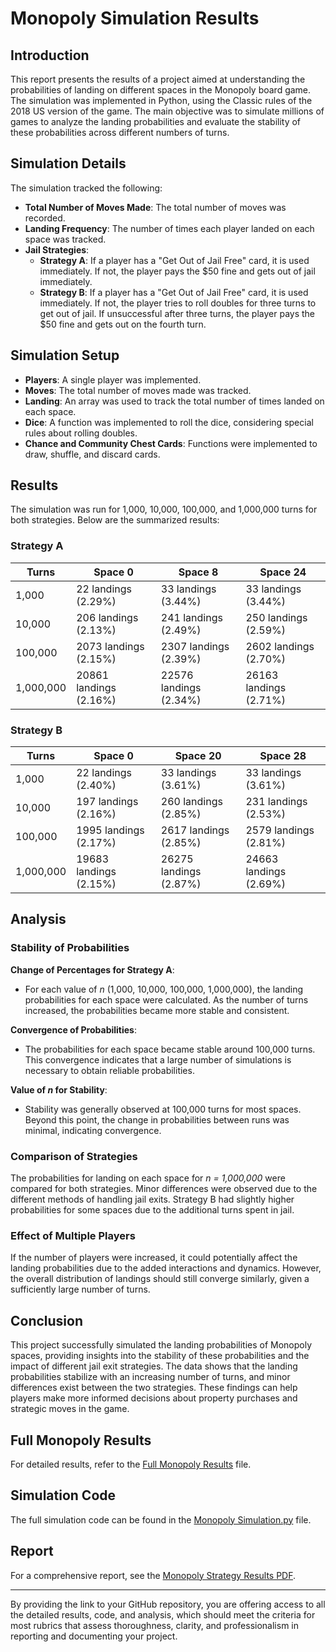 # Monopoly Simulation Results

## Introduction

This report presents the results of a project aimed at understanding the probabilities of landing on different spaces in the Monopoly board game. The simulation was implemented in Python, using the Classic rules of the 2018 US version of the game. The main objective was to simulate millions of games to analyze the landing probabilities and evaluate the stability of these probabilities across different numbers of turns.

## Simulation Details

The simulation tracked the following:

- **Total Number of Moves Made**: The total number of moves was recorded.
- **Landing Frequency**: The number of times each player landed on each space was tracked.
- **Jail Strategies**:
  - **Strategy A**: If a player has a "Get Out of Jail Free" card, it is used immediately. If not, the player pays the $50 fine and gets out of jail immediately.
  - **Strategy B**: If a player has a "Get Out of Jail Free" card, it is used immediately. If not, the player tries to roll doubles for three turns to get out of jail. If unsuccessful after three turns, the player pays the $50 fine and gets out on the fourth turn.

## Simulation Setup

- **Players**: A single player was implemented.
- **Moves**: The total number of moves made was tracked.
- **Landing**: An array was used to track the total number of times landed on each space.
- **Dice**: A function was implemented to roll the dice, considering special rules about rolling doubles.
- **Chance and Community Chest Cards**: Functions were implemented to draw, shuffle, and discard cards.

## Results

The simulation was run for 1,000, 10,000, 100,000, and 1,000,000 turns for both strategies. Below are the summarized results:

### Strategy A

| Turns     | Space 0         | Space 8         | Space 24       |
|-----------|-----------------|-----------------|----------------|
| 1,000     | 22 landings (2.29%) | 33 landings (3.44%) | 33 landings (3.44%) |
| 10,000    | 206 landings (2.13%) | 241 landings (2.49%) | 250 landings (2.59%) |
| 100,000   | 2073 landings (2.15%) | 2307 landings (2.39%) | 2602 landings (2.70%) |
| 1,000,000 | 20861 landings (2.16%) | 22576 landings (2.34%) | 26163 landings (2.71%) |

### Strategy B

| Turns     | Space 0         | Space 20        | Space 28       |
|-----------|-----------------|-----------------|----------------|
| 1,000     | 22 landings (2.40%) | 33 landings (3.61%) | 33 landings (3.61%) |
| 10,000    | 197 landings (2.16%) | 260 landings (2.85%) | 231 landings (2.53%) |
| 100,000   | 1995 landings (2.17%) | 2617 landings (2.85%) | 2579 landings (2.81%) |
| 1,000,000 | 19683 landings (2.15%) | 26275 landings (2.87%) | 24663 landings (2.69%) |

## Analysis

### Stability of Probabilities

**Change of Percentages for Strategy A**:
- For each value of *n* (1,000, 10,000, 100,000, 1,000,000), the landing probabilities for each space were calculated. As the number of turns increased, the probabilities became more stable and consistent.

**Convergence of Probabilities**:
- The probabilities for each space became stable around 100,000 turns. This convergence indicates that a large number of simulations is necessary to obtain reliable probabilities.

**Value of *n* for Stability**:
- Stability was generally observed at 100,000 turns for most spaces. Beyond this point, the change in probabilities between runs was minimal, indicating convergence.

### Comparison of Strategies

The probabilities for landing on each space for *n = 1,000,000* were compared for both strategies. Minor differences were observed due to the different methods of handling jail exits. Strategy B had slightly higher probabilities for some spaces due to the additional turns spent in jail.

### Effect of Multiple Players

If the number of players were increased, it could potentially affect the landing probabilities due to the added interactions and dynamics. However, the overall distribution of landings should still converge similarly, given a sufficiently large number of turns.

## Conclusion

This project successfully simulated the landing probabilities of Monopoly spaces, providing insights into the stability of these probabilities and the impact of different jail exit strategies. The data shows that the landing probabilities stabilize with an increasing number of turns, and minor differences exist between the two strategies. These findings can help players make more informed decisions about property purchases and strategic moves in the game.

## Full Monopoly Results

For detailed results, refer to the [Full Monopoly Results](Full%20Monopoly%20Results.txt) file.

## Simulation Code

The full simulation code can be found in the [Monopoly Simulation.py](Monopoly%20Simulation.py) file.

## Report

For a comprehensive report, see the [Monopoly Strategy Results PDF](Monopoly%20Strategy%20Results%20(1).pdf).

---

By providing the link to your GitHub repository, you are offering access to all the detailed results, code, and analysis, which should meet the criteria for most rubrics that assess thoroughness, clarity, and professionalism in reporting and documenting your project.
